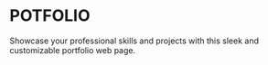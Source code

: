 # POTFOLIO
Showcase your professional skills and projects with this sleek and customizable portfolio web page.
